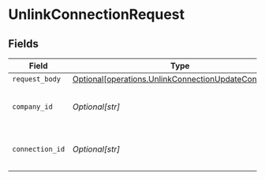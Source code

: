 # UnlinkConnectionRequest


## Fields

| Field                                                                                                                    | Type                                                                                                                     | Required                                                                                                                 | Description                                                                                                              | Example                                                                                                                  |
| ------------------------------------------------------------------------------------------------------------------------ | ------------------------------------------------------------------------------------------------------------------------ | ------------------------------------------------------------------------------------------------------------------------ | ------------------------------------------------------------------------------------------------------------------------ | ------------------------------------------------------------------------------------------------------------------------ |
| `request_body`                                                                                                           | [Optional[operations.UnlinkConnectionUpdateConnection]](undefined/models/operations/unlinkconnectionupdateconnection.md) | :heavy_minus_sign:                                                                                                       | N/A                                                                                                                      |                                                                                                                          |
| `company_id`                                                                                                             | *Optional[str]*                                                                                                          | :heavy_check_mark:                                                                                                       | Unique identifier for a company.                                                                                         | 8a210b68-6988-11ed-a1eb-0242ac120002                                                                                     |
| `connection_id`                                                                                                          | *Optional[str]*                                                                                                          | :heavy_check_mark:                                                                                                       | Unique identifier for a connection.                                                                                      | 2e9d2c44-f675-40ba-8049-353bfcb5e171                                                                                     |